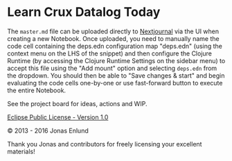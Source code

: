 # Learn Crux Datalog Today

The `master.md` file can be uploaded directly to [Nextjournal](https://nextjournal.com) via the UI when creating a new Notebook. Once uploaded, you need to manually name the code cell containing the deps.edn configuration map "deps.edn" (using the context menu on the LHS of the snippet) and then configure the Clojure Runtime (by accessing the Clojure Runtime Settings on the sidebar menu) to accept this file using the "Add mount" option and selecting `deps.edn` from the dropdown. You should then be able to "Save changes & start" and begin evaluating the code cells one-by-one or use fast-forward button to execute the entire Notebook.

See the project board for ideas, actions and WIP.

[Eclipse Public License - Version 1.0](https://github.com/crux-labs/learn-crux-datalog-today/blob/master/LICENSE.html)

© 2013 - 2016 Jonas Enlund

Thank you Jonas and contributors for freely licensing your excellent materials!